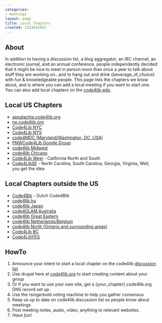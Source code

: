 ```yaml
---
categories:
- meetings
layout: page
title: Local Chapters
created: 1223642962
---
```

<h2>About</h2>

In addition to having a discussion list, a blog aggregator, an IRC channel, an electronic journal, and an annual conference, people independently decided that it might be nice to meet in person more than once a year to talk about stuff they are working on...and to hang out and drink {beverage_of_choice} with fun & knowledgeable people. This page lists the chapters we know about, and is where you can add a local meeting if you want to start one. You can also add local chapters on the <a href="http://wiki.code4lib.org/index.php/Main_Page#Local_.2F_Regional_Groups">code4lib wiki</a>.

<h2>Local US Chapters</h2>

<ul>
<li><a href="http://appalachia.code4lib.org">appalachia.code4lib.org</a></li>
<li><a href="http://ne.code4lib.org">ne.code4lib.org</a></li>
<li><a href=" http://libguides.metro.org/code4libnyc">Code4Lib NYC</a></li>
<li><a href=" http://ny3rs.org/code4libnys">Code4Lib NYS</a></li>
<li><a href="http://wiki.code4lib.org/index.php/MDC">code4MDC (Maryland/Washington, DC, USA)</a></li>
<li><a href="http://groups.google.com/group/pnwcode4lib?hl=en">PNWCode4Lib Google Group</a></li>
<li><a href="http://wiki.code4lib.org/index.php/Midwest">code4lib Midwest</a></li>
<li><a href="https://groups.google.com/forum/#!forum/chicode4lib">code4lib Chicago</a></li>
<li> <a href="http://wiki.code4lib.org/index.php/Western">Code4Lib West</a> - California North and South</li>
<li> <a href="http://wiki.code4lib.org/index.php/Southeast">Code4LibSE</a> - North Carolina, South Carolina, Georgia, Virginia, Well, you get the idea</li>
</ul>

<h2>Local Chapters outside the US</h2>

<ul>
<li> <a href="http://wiki.code4lib.org/index.php/NL">Code4Bib</a> - Dutch Code4Bib</li>
<li><a href="http://groups.google.com/group/ikr-fejlesztok/">code4lib.hu</a></li>
<li><a href="http://www.code4lib.jp/">code4lib Japan</a></li>
<li><a href="http://groups.google.com/group/code4glam">code4GLAM Australia</a></li>
<li><a href="http://wiki.code4lib.org/index.php/GreatEastern">code4lib Great Eastern</a></li>
<li><a href="http://wiki.code4lib.org/index.php/NL">code4lib Netherlands/Belgium </a></li>
<li><a href="http://wiki.code4lib.org/index.php/North">code4lib North (Ontario and surrounding areas)</a></li>
<li><a href="http://wiki.code4lib.org/index.php/BC">Code4Lib BC</a></li>
<li> <a href="http://wiki.code4lib.org/index.php/Edmonton">Code4LibYEG</a></li>
</ul>

<h2>HowTo</h2>

<ol>
<li>Announce your intent to start a local chapter on the code4lib <a href="http://dewey.library.nd.edu/mailing-lists/code4lib/">discussion list</a></li>
<li>Use drupal here at <a href="http://code4lib.org">code4lib.org</a> to start creating content about your group</li>
<li>Or if you want to use your own site, get a {your_chapter}.code4lib.org DNS record set up.</li>
<li>Use the rsingerbold voting machine to help you gather consensus</li>
<li>Keep us up to date on code4lib discussion list so people know about meetings</li>
<li>Post meeting notes, audio, video, anything to relevant websites.</li>
<li><em>Have fun!</em></li>
</ol>

<!--break-->
